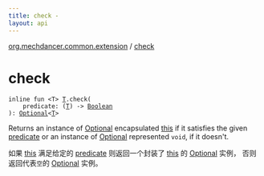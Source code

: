 ```yaml
---
title: check - 
layout: api
---
```


<div class='api-docs-breadcrumbs'><a href="index.html">org.mechdancer.common.extension</a> / <a href="./check.html">check</a></div>

# check

<div class="signature"><code><span class="keyword">inline</span> <span class="keyword">fun </span><span class="symbol">&lt;</span><span class="identifier">T</span><span class="symbol">&gt;</span> <a href="check.html#T"><span class="identifier">T</span></a><span class="symbol">.</span><span class="identifier">check</span><span class="symbol">(</span><br/>&nbsp;&nbsp;&nbsp;&nbsp;<span class="parameterName" id="org.mechdancer.common.extension$check(org.mechdancer.common.extension.check.T, kotlin.Function1((org.mechdancer.common.extension.check.T, kotlin.Boolean)))/predicate">predicate</span><span class="symbol">:</span>&nbsp;<span class="symbol">(</span><a href="check.html#T"><span class="identifier">T</span></a><span class="symbol">)</span>&nbsp;<span class="symbol">-&gt;</span>&nbsp;<a href="https://kotlinlang.org/api/latest/jvm/stdlib/kotlin/-boolean/index.html"><span class="identifier">Boolean</span></a><br/><span class="symbol">)</span><span class="symbol">: </span><a href="-optional/index.html"><span class="identifier">Optional</span></a><span class="symbol">&lt;</span><a href="check.html#T"><span class="identifier">T</span></a><span class="symbol">&gt;</span></code></div>

Returns an instance of <a href="-optional/index.html">Optional</a> encapsulated <a href="check/-this-.html">this</a> if it satisfies the given <a href="check.html#org.mechdancer.common.extension$check(org.mechdancer.common.extension.check.T, kotlin.Function1((org.mechdancer.common.extension.check.T, kotlin.Boolean)))/predicate">predicate</a>
or an instance of <a href="-optional/index.html">Optional</a> represented <code>void</code>, if it doesn't.

如果 <a href="check/-this-.html">this</a> 满足给定的 <a href="check.html#org.mechdancer.common.extension$check(org.mechdancer.common.extension.check.T, kotlin.Function1((org.mechdancer.common.extension.check.T, kotlin.Boolean)))/predicate">predicate</a> 则返回一个封装了 <a href="check/-this-.html">this</a> 的 <a href="-optional/index.html">Optional</a> 实例，
否则返回代表<code>空</code>的 <a href="-optional/index.html">Optional</a> 实例。

